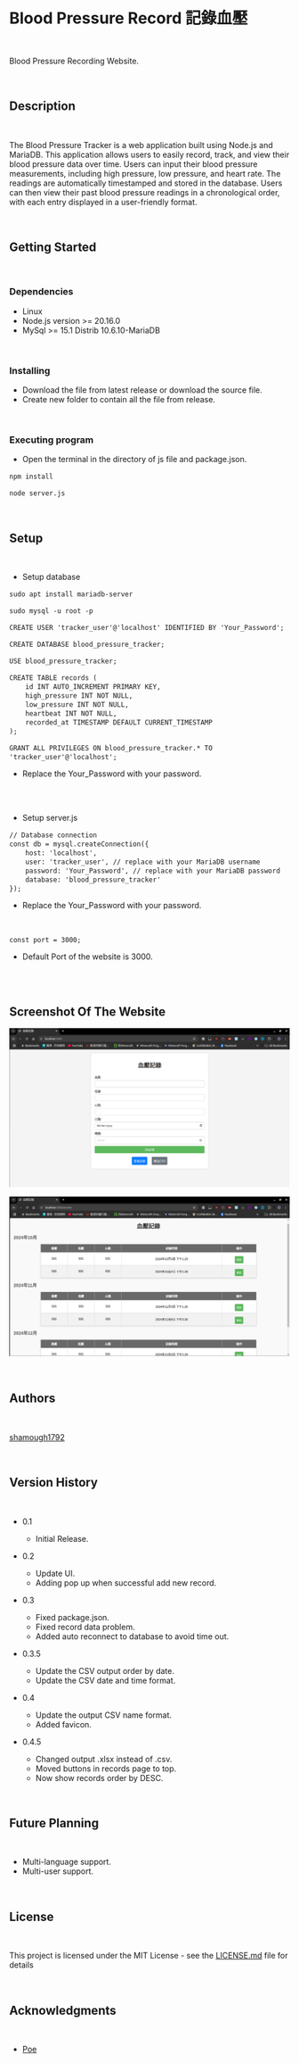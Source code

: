 # Blood Pressure Record 記錄血壓

<br>

Blood Pressure Recording Website.

<br>

## Description

<br>

The Blood Pressure Tracker is a web application built using Node.js and MariaDB. This application allows users to easily record, track, and view their blood pressure data over time. Users can input their blood pressure measurements, including high pressure, low pressure, and heart rate. The readings are automatically timestamped and stored in the database. Users can then view their past blood pressure readings in a chronological order, with each entry displayed in a user-friendly format.

<br>

## Getting Started

<br>

### Dependencies

* Linux
* Node.js version >= 20.16.0
* MySql >= 15.1 Distrib 10.6.10-MariaDB

<br>

### Installing

* Download the file from latest release or download the source file.
* Create new folder to contain all the file from release.

<br>

### Executing program

* Open the terminal in the directory of js file and package.json.

```
npm install
```

```
node server.js
```

<br>

## Setup

<br>

* Setup database

```
sudo apt install mariadb-server
```
```
sudo mysql -u root -p
```

```
CREATE USER 'tracker_user'@'localhost' IDENTIFIED BY 'Your_Password';
```

```
CREATE DATABASE blood_pressure_tracker;
```

```
USE blood_pressure_tracker;
```

```
CREATE TABLE records (
    id INT AUTO_INCREMENT PRIMARY KEY,
    high_pressure INT NOT NULL,
    low_pressure INT NOT NULL,
    heartbeat INT NOT NULL,
    recorded_at TIMESTAMP DEFAULT CURRENT_TIMESTAMP
);
```

```
GRANT ALL PRIVILEGES ON blood_pressure_tracker.* TO 'tracker_user'@'localhost';
```

* Replace the Your_Password with your password.


<br><br>

* Setup server.js

```
// Database connection
const db = mysql.createConnection({
    host: 'localhost',
    user: 'tracker_user', // replace with your MariaDB username
    password: 'Your_Password', // replace with your MariaDB password
    database: 'blood_pressure_tracker'
});
 ```

* Replace the Your_Password with your password.

<br>

```
const port = 3000;
```
* Default Port of the website is 3000.

<br><br>

## Screenshot Of The Website

![Alt Text](images/index.png)

![Alt Text](images/record.png)

<br>

## Authors

<br>

[shamough1792](https://github.com/shamough1792)

<br>

## Version History

<br>

* 0.1
    * Initial Release.

* 0.2
    * Update UI.
    * Adding pop up when successful add new record.
 
* 0.3
    * Fixed package.json.
    * Fixed record data problem.
    * Added auto reconnect to database to avoid time out.

* 0.3.5
    * Update the CSV output order by date.
    * Update the CSV date and time format.

* 0.4
    * Update the output CSV name format.
    * Added favicon.

* 0.4.5
    * Changed output .xlsx instead of .csv.
    * Moved buttons in records page to top.
    * Now show records order by DESC.

<br>

## Future Planning

<br>

* Multi-language support.
* Multi-user support.

<br>

## License

<br>

This project is licensed under the MIT License - see the [LICENSE.md](LICENSE.md) file for details

<br>

## Acknowledgments

<br>

* [Poe](https://poe.com/)

<br>
